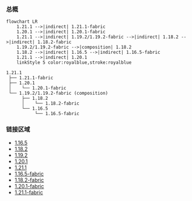 ### 总概

```mermaid
flowchart LR
    1.21.1 -->|indirect| 1.21.1-fabric
    1.20.1 -->|indirect| 1.20.1-fabric
    1.21.1 -->|indirect| 1.19.2/1.19.2-fabric -->|indirect| 1.18.2 -->|indirect| 1.18.2-fabric
    1.19.2/1.19.2-fabric -->|composition| 1.18.2
    1.18.2 -->|indirect| 1.16.5 -->|indirect| 1.16.5-fabric
    1.21.1 -->|indirect| 1.20.1
    linkStyle 5 color:royalblue,stroke:royalblue
```

```
1.21.1
 ├── 1.21.1-fabric
 ├── 1.20.1
 │    └── 1.20.1-fabric
 └── 1.19.2/1.19.2-fabric (composition)
      ├── 1.18.2
      │    └── 1.18.2-fabric
      └── 1.16.5
           └── 1.16.5-fabric
```

### 链接区域

- [1.16.5](/projects/1.16/assets/macaws-paths-and-pavings/mcwpaths)
- [1.18.2](/projects/1.18/assets/macaws-paths-and-pavings/mcwpaths)
- [1.19.2](/projects/1.19/assets/macaws-paths-and-pavings/mcwpaths)
- [1.20.1](/projects/1.20/assets/macaws-paths-and-pavings/mcwpaths)
- [1.21.1](/projects/1.21/assets/macaws-paths-and-pavings/mcwpaths)
- [1.16.5-fabric](/projects/1.16-fabric/assets/macaws-paths-and-pavings/mcwpaths)
- [1.18.2-fabric](/projects/1.18-fabric/assets/macaws-paths-and-pavings/mcwpaths)
- [1.20.1-fabric](/projects/1.20-fabric/assets/macaws-paths-and-pavings/mcwpaths)
- [1.21.1-fabric](/projects/1.21-fabric/assets/macaws-paths-and-pavings/mcwpaths)